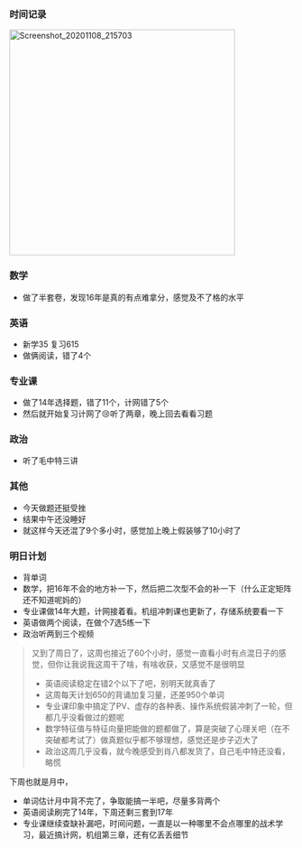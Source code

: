 ### 时间记录

<img src="https://raw.githubusercontent.com/Kong-PR/Typora-picture/master/img/Screenshot_20201108_215703.jpg" alt="Screenshot_20201108_215703" width=400 />

### 数学

- 做了半套卷，发现16年是真的有点难拿分，感觉及不了格的水平

### 英语

- 新学35 复习615
- 做俩阅读，错了4个

### 专业课

- 做了14年选择题，错了11个，计网错了5个
- 然后就开始复习计网了:cry:听了两章，晚上回去看看习题​

### 政治

- 听了毛中特三讲

### 其他

- 今天做题还挺受挫
- 结果中午还没睡好
- 就这样今天还混了9个多小时，感觉加上晚上假装够了10小时了

### 明日计划

- 背单词
- 数学，把16年不会的地方补一下，然后把二次型不会的补一下（什么正定矩阵还不知道呢妈的）
- 专业课做14年大题，计网接着看。机组冲刺课也更新了，存储系统要看一下
- 英语做两个阅读，在做个7选5练一下
- 政治听两到三个视频

> 又到了周日了，这周也接近了60个小时，感觉一直看小时有点混日子的感觉，但你让我说我这周干了啥，有啥收获，又感觉不是很明显
>
> - 英语阅读稳定在错2个以下了吧，别明天就真香了
> - 这周每天计划650的背诵加复习量，还差950个单词
> - 专业课印象中搞定了PV、虚存的各种表、操作系统假装冲刺了一轮，但都几乎没看做过的题呢
> - 数学特征值与特征向量把能做的题都做了，算是突破了心理关吧（在不突破都考试了）做真题似乎都不够理想，感觉还是步子迈大了
> - 政治这周几乎没看，就今晚感受到肖八都发货了，自己毛中特还没看，略慌

下周也就是月中，

- 单词估计月中背不完了，争取能搞一半吧，尽量多背两个
- 英语阅读刷完了14年，下周还剩三套到17年
- 专业课继续查缺补漏吧，时间问题，一直是以一种哪里不会点哪里的战术学习，最近搞计网，机组第三章，还有亿丢丢细节